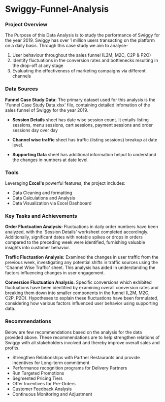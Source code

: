 # Swiggy-Funnel-Analysis
### Project Overview
The Purpose of this Data Analysis is to study the performance of Swiggy for the year 2019. Swiggy has over 1 million users transacting on the platform on a daily basis. Through this case study we aim to analyse-
1.	User behaviour throughout the sales funnel (L2M, M2C, C2P & P2O)
2.	Identify fluctuations in the conversion rates and bottlenecks resulting in the drop-off at any stage
3.	Evaluating the effectiveness of marketing campaigns via different channels

### Data Sources
**Funnel Case Study Data:** The primary dataset used for this analysis is the 'Funnel Case Study Data.xlsx' file, containing detailed infomation of the sales funnel of Swiggy for the year 2019.

- **Session Details** sheet has date wise session count. It entails listing sessions, menu sessions, cart sessions, payment sessions and order sessions day over day

- **Channel wise traffic** sheet has traffic (listing sessions) breakup at date level.

- **Supporting Data** sheet has additional information helpul to understand the changes in numbers at date level.

### Tools
Leveraging **Excel's** powerful features, the project includes: 
- Data Cleaning and formatting
- Data Calculations and Analysis
- Data Visualization via Excel Dashboard

### Key Tasks and Achievements
**Order Fluctuation Analysis:** Fluctuations in daily order numbers have been analyzed, with the 'Session Details' worksheet completed accordingly. Additionally, significant dates with notable spikes or drops in orders compared to the preceding week were identified, furnishing valuable insights into customer behavior.

**Traffic Fluctuation Analysis:** Examined the changes in user traffic from the previous week, investigating any potential shifts in traffic sources using the 'Channel Wise Traffic' sheet. This analysis has aided in understanding the factors influencing changes in user engagement.

**Conversion Fluctuation Analysis:** Specific conversions which exhibited fluctuations have been identified by examining overall conversion rates and breaking them down into smaller components in the funnel (L2M, M2C, C2P, P2O). Hypotheses to explain these fluctuations have been formulated, considering how various factors influenced user behavior using supporting data.

### Recommendations
Below are few recommendations based on the analysis for the data provided above. These recommendations are to help strengthen relations of Swiggy with all stakeholders involved and thereby improve overall sales and profits.
- Strengthen Relationships with Partner Restaurants and provide incentives for Long-term commitment
- Performance recognition programs for Delivery Partners
- Run Targeted Promotions
- Segmented Pricing Tiers
- Offer Incentives for Pre-Orders
- Customer Feedback Analysis
- Continuous Monitoring and Adjustment




